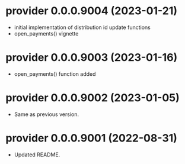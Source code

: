 <!-- NEWS.md is maintained by https://cynkra.github.io/fledge, do not edit -->

# provider 0.0.0.9004 (2023-01-21)

* initial implementation of distribution id update functions
* open_payments() vignette


# provider 0.0.0.9003 (2023-01-16)

* open_payments() function added


# provider 0.0.0.9002 (2023-01-05)

- Same as previous version.


# provider 0.0.0.9001 (2022-08-31)

- Updated README.


